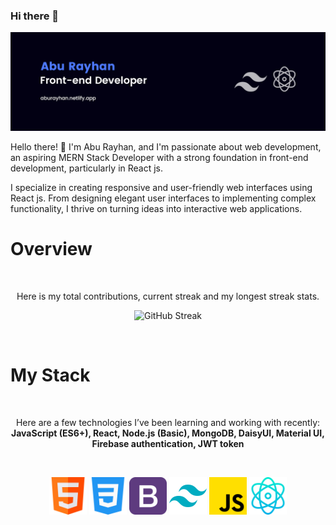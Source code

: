 ### Hi there 👋

[![Abu Rayhan](https://raw.githubusercontent.com/a-rayhan/a-rayhan/main/git-banner.png)]()

Hello there! 👋 I'm Abu Rayhan, and I'm passionate about web development, an aspiring MERN Stack Developer with a strong foundation in front-end development, particularly in React js.

I specialize in creating responsive and user-friendly web interfaces using React js. From designing elegant user interfaces to implementing complex functionality, I thrive on turning ideas into interactive web applications.


# Overview
<br />
<p align="center">Here is my total contributions, current streak and my longest streak stats.</p>
<p align="center">
  <img width="60%" src="https://github-readme-streak-stats.herokuapp.com?user=a-rayhan&theme=dark" alt="GitHub Streak" />
</p>

<br />

# My Stack

<br>
<p align="center">Here are a few technologies I’ve been learning and working with recently: <strong>JavaScript (ES6+), React, Node.js (Basic), MongoDB, DaisyUI, Material UI, Firebase authentication, JWT token</strong></p>
<br>
<p align="center">
<img width="60px" src="https://raw.githubusercontent.com/a-rayhan/a-rayhan/main/html.png"/>
<img width="60px" src="https://raw.githubusercontent.com/a-rayhan/a-rayhan/main/css3.png"/>
<img width="60px" src="https://raw.githubusercontent.com/a-rayhan/a-rayhan/main/bootstrap.png"/>
<img width="60px" src="https://raw.githubusercontent.com/a-rayhan/a-rayhan/main/tailwind.png"/>
<img width="60px" src="https://raw.githubusercontent.com/a-rayhan/a-rayhan/main/js.png"/>
<img width="60px" src="https://raw.githubusercontent.com/a-rayhan/a-rayhan/main/react.png"/>
</p>

<!--
**a-rayhan/a-rayhan** is a ✨ _special_ ✨ repository because its `README.md` (this file) appears on your GitHub profile.

Here are some ideas to get you started:

- 🔭 I’m currently working on ...
- 🌱 I’m currently learning ...
- 👯 I’m looking to collaborate on ...
- 🤔 I’m looking for help with ...
- 💬 Ask me about ...
- 📫 How to reach me: ...
- 😄 Pronouns: ...
- ⚡ Fun fact: ...
-->
